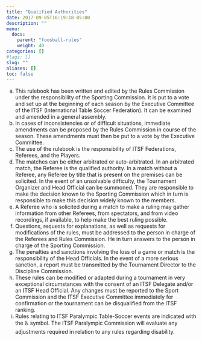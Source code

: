 ```yaml
---
title: "Qualified Authorities"
date: 2017-09-05T16:19:18-05:00
description: ""
menu:
  docs:
    parent: "foosball-rules"
    weight: 40
categories: []
#tags: []
slug: ""
aliases: []
toc: false
---
```


<ol type="a">
  <li>
    This rulebook has been written and edited by the Rules Commission under the responsibility of the Sporting Commission. It is put to a vote and set up at the beginning of each season by the Executive Committee of the ITSF (International Table Soccer Federation). It can be examined and amended in a general assembly.
  </li>
  <li>
    In cases of inconsistencies or of difficult situations, immediate amendments can be proposed by the Rules Commission in course of the season. These amendments must then be put to a vote by the Executive Committee.
  </li>
  <li>
    The use of the rulebook is the responsibility of ITSF Federations, Referees, and the Players.
  </li>
  <li>
    The matches can be either arbitrated or auto-arbitrated. In an arbitrated match, the Referee is the qualified authority. In a match without a Referee, any Referee by title that is present on the premises can be solicited. In the event of an unsolvable difficulty, the Tournament Organizer and Head Official can be summoned. They are responsible to make the decision known to the Sporting Commission which in turn is responsible to make this decision widely known to the members.
  </li>
  <li>
    A Referee who is solicited during a match to make a ruling may gather information from other Referees, from spectators, and from video recordings, if available, to help make the best ruling possible.
  </li>
  <li>
    Questions, requests for explanations, as well as requests for modifications of the rules, must be addressed to the person in charge of the Referees and Rules Commission. He in turn answers to the person in charge of the Sporting Commission.
  </li>
  <li>
    The penalties and sanctions involving the loss of a game or match is the responsibility of the Head Officials. In the event of a more serious sanction, a report must be transmitted by the Tournament Director to the Discipline Commission.
  </li>
  <li>
    These rules can be modified or adapted during a tournament in very exceptional circumstances with the consent of an ITSF Delegate and/or an ITSF Head Official. Any changes must be reported to the Sport Commission and the ITSF Executive Committee immediately for confirmation or the tournament can be disqualified from the ITSF ranking.
  </li>
  <li>
    Rules relating to ITSF Paralympic Table-Soccer events are indicated with the ♿ symbol. The ITSF Paralympic Commission will evaluate any adjustments required in relation to any rules regarding disability.
  </li>
</ol>
